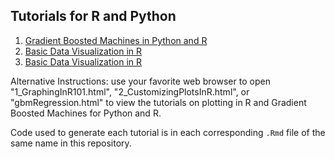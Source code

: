 ## Tutorials for R and Python

1. [Gradient Boosted Machines in Python and R](https://ijdouglas/ijdouglas.github.io/gbmRegression.html)
2. [Basic Data Visualization in R](https://ijdouglas/tutorial/1_GraphingInR101.html)
3. [Basic Data Visualization in R](https://ijdouglas/tutorial/2_CustomizingPlotsInR.html)

Alternative Instructions: use your favorite web browser to open "1_GraphingInR101.html", "2_CustomizingPlotsInR.html", or "gbmRegression.html" to view the tutorials on plotting in R and Gradient Boosted Machines for Python and R.

Code used to generate each tutorial is in each corresponding `.Rmd` file of the same name in this repository.
